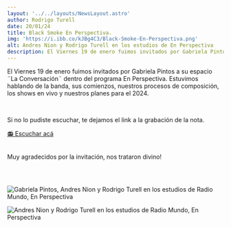 ```yaml
---
layout: '../../layouts/NewsLayout.astro'
author: Rodrigo Turell
date: 20/01/24
title: Black Smoke En Perspectiva.
img: 'https://i.ibb.co/kJBg4C3/Black-Smoke-En-Perspectiva.png'
alt: Andres Nion y Rodrigo Turell en los estudios de En Perspectiva
description: El Viernes 19 de enero fuimos invitados por Gabriela Pintos a su espacio ¨La Conversación¨ dentro de En Perspectiva....
---
```


<p>
El Viernes 19 de enero fuimos invitados por Gabriela Pintos a su espacio ¨La Conversación¨ dentro del programa En Perspectiva.
Estuvimos hablando de la banda, sus comienzos, nuestros procesos de composición, los shows en vivo y nuestros planes para el 2024. 
</p>
<br />
<p>Si no lo pudiste escuchar, te dejamos el link a la grabación de la nota.</p>
<a href="https://enperspectiva.uy/en-perspectiva-radio/la-conversacion/con-rodrigo-turell-y-andres-nion-de-la-banda/" target="_blank">📻 Escuchar acá</a>

<br />
<br />
<p>Muy agradecidos por la invitación, nos trataron divino! </p>
<br />

<img></img>

![Gabriela Pintos, Andres Nion y Rodrigo Turell en los estudios de Radio Mundo, En Perspectiva](https://i.ibb.co/MRSWDGx/GEOu-A2-KX0-AAzv9w.jpg "Andres Nion y Rodrigo Turell en los estudios de Radio Mundo, En Perspectiva")

![Andres Nion y Rodrigo Turell en los estudios de Radio Mundo, En Perspectiva](https://i.ibb.co/xX1vg0j/GEOt6m-GW0-AAI5jz.jpg "Andres Nion y Rodrigo Turell en los estudios de Radio Mundo, En Perspectiva")


<style>
    span, a  {
        color: var(--color-link);
    }
</style>

